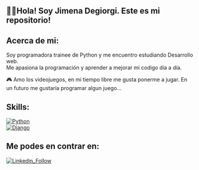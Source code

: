 ## 👋🏻Hola! Soy Jimena Degiorgi. Este es mi repositorio! 

## Acerca de mi:  
Soy programadora trainee de Python y me encuentro estudiando Desarrollo web.  
Me apasiona la programación y aprender a mejorar mi codigo día a día.  
  
🎮 Amo los videojuegos, en mi tiempo libre me gusta ponerme a jugar. En un futuro me gustaría programar algun juego...  
  
 ## Skills:  
 [![Python](https://img.shields.io/badge/Python-F7DF1E?style=for-the-badge&logo=python&logoColor=white&labelColor=101010)](#)  
 [![Django](https://img.shields.io/badge/Django-F7DF1E?style=for-the-badge&logo=django&logoColor=white&labelColor=brightgreen)](#)
  
 ## Me podes en contrar en:  
 [![Linkedin_Follow](https://img.shields.io/badge/LinkedIn-0077B5?style=for-the-badge&logo=linkedin&logoColor=white&labelColor=101010)](https://www.linkedin.com/in/jimena-anahí-degiorgi/ "Linkedin" )
